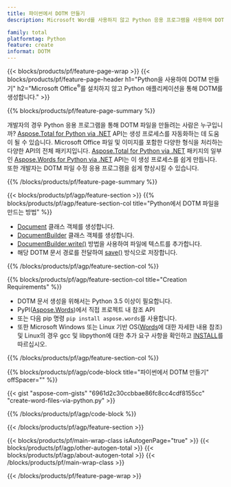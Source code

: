 ```yaml
---
title: 파이썬에서 DOTM 만들기
description: Microsoft Word를 사용하지 않고 Python 응용 프로그램을 사용하여 DOTM 파일을 생성합니다. 

family: total
platformtag: Python
feature: create
informat: DOTM
---
```

{{< blocks/products/pf/feature-page-wrap >}}
{{< blocks/products/pf/feature-page-header h1="Python을 사용하여 DOTM 만들기" h2="Microsoft Office<sup>&reg;</sup>를 설치하지 않고 Python 애플리케이션을 통해 DOTM를 생성합니다." >}}

{{% blocks/products/pf/feature-page-summary %}}

개발자의 경우 Python 응용 프로그램을 통해 DOTM 파일을 만들려는 사람은 누구입니까? [Aspose.Total for Python via .NET](https://products.aspose.com/total/python-net/) API는 생성 프로세스를 자동화하는 데 도움이 될 수 있습니다. Microsoft Office 파일 및 이미지를 포함한 다양한 형식을 처리하는 다양한 API의 전체 패키지입니다. [Aspose.Total for Python via .NET](https://products.aspose.com/total/python-net/) 패키지의 일부인 [Aspose.Words for Python via .NET](https://products.aspose.com/words/python-net/) API는 이 생성 프로세스를 쉽게 만듭니다. 또한 개발자는 DOTM 파일 수정 응용 프로그램을 쉽게 향상시킬 수 있습니다. 

{{% /blocks/products/pf/feature-page-summary %}}

{{< blocks/products/pf/agp/feature-section >}}
{{% blocks/products/pf/agp/feature-section-col title="Python에서 DOTM 파일을 만드는 방법" %}}

- [Document](https://reference.aspose.com/words/python-net/aspose.words/document/) 클래스 객체를 생성합니다.
- [DocumentBuilder](https://reference.aspose.com/words/python-net/aspose.words/documentbuilder/) 클래스 객체를 생성합니다.
- [DocumentBuilder.write()](https://reference.aspose.com/words/python-net/aspose.words/documentbuilder/write/) 방법을 사용하여 파일에 텍스트를 추가합니다.
- 해당 DOTM 문서 경로를 전달하여 [save()](https://reference.aspose.com/words/python-net/aspose.words/document/save/) 방식으로 저장합니다.

{{% /blocks/products/pf/agp/feature-section-col %}}

{{% blocks/products/pf/agp/feature-section-col title="Creation Requirements" %}}

- DOTM 문서 생성을 위해서는 Python 3.5 이상이 필요합니다.
- PyPI([Aspose.Words](https://pypi.org/project/aspose-words/))에서 직접 프로젝트 내 참조 API 
- 또는 다음 pip 명령 ```pip install aspose.words```를 사용합니다. 
- 또한 Microsoft Windows 또는 Linux 기반 OS([Words](https://docs.aspose.com/words/python-net/system-requirements/)에 대한 자세한 내용 참조) 및 Linux의 경우 gcc 및 libpython에 대한 추가 요구 사항을 확인하고 [INSTALL](https://docs.aspose.com/words/python-net/installation/)를 따르십시오. 

{{% /blocks/products/pf/agp/feature-section-col %}}

{{% blocks/products/pf/agp/code-block title="파이썬에서 DOTM 만들기" offSpacer="" %}}

{{< gist "aspose-com-gists" "6961d2c30ccbbae86fc8cc4cdf8155cc" "create-word-files-via-python.py" >}}

{{% /blocks/products/pf/agp/code-block %}}

{{< /blocks/products/pf/agp/feature-section >}}

{{< blocks/products/pf/main-wrap-class isAutogenPage="true" >}}
{{< blocks/products/pf/agp/other-autogen-total >}}
{{< blocks/products/pf/agp/about-autogen-total >}}
{{< /blocks/products/pf/main-wrap-class >}}

{{< /blocks/products/pf/feature-page-wrap >}}
